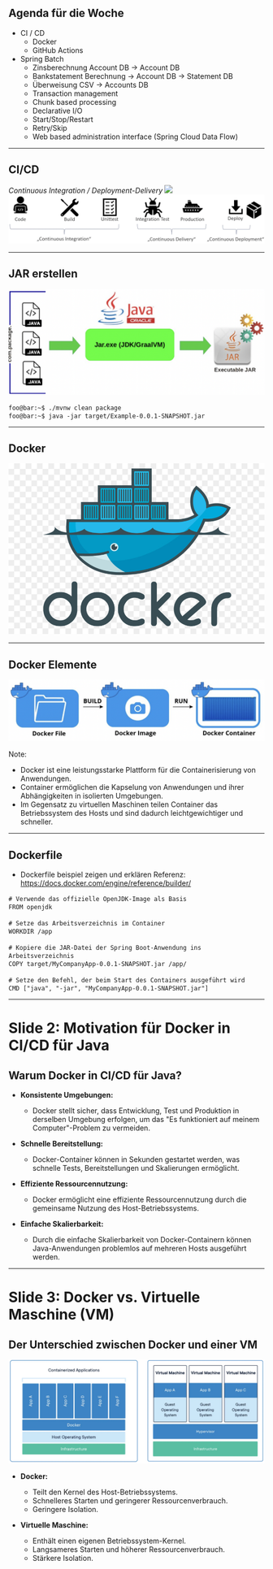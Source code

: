 ## Agenda für die Woche
- CI / CD
  - Docker
  - GitHub Actions
- Spring Batch
  - Zinsberechnung Account DB -> Account DB
  - Bankstatement Berechnung -> Account DB -> Statement DB
  - Überweisung CSV -> Accounts DB
  - Transaction management
  - Chunk based processing
  - Declarative I/O
  - Start/Stop/Restart
  - Retry/Skip
  - Web based administration interface (Spring Cloud Data Flow)


---

## CI/CD 
*Continuous Integration / Deployment-Delivery*
![](https://hs-6783951.f.hubspotemail.net/hub/6783951/hubfs/DevOps%20Cycle.png?upscale%3Dtrue%26width%3D2240%26upscale%3Dtrue%26name%3DDevOps%20Cycle.png)
![CI CD Image](images/cicd.png "CI CD")

---

## JAR erstellen

![JAR](images/jar.png "JAR")

```console
foo@bar:~$ ./mvnw clean package
foo@bar:~$ java -jar target/Example-0.0.1-SNAPSHOT.jar
```

---

## Docker
![Docker](images/docker.jpg "Docker")

---
## Docker Elemente
![Docker Ablauf](images/docker_ablauf.png "Docker Ablauf")

Note: 
- Docker ist eine leistungsstarke Plattform für die Containerisierung von Anwendungen.
- Container ermöglichen die Kapselung von Anwendungen und ihrer Abhängigkeiten in isolierten Umgebungen.
- Im Gegensatz zu virtuellen Maschinen teilen Container das Betriebssystem des Hosts und sind dadurch leichtgewichtiger und schneller.

---

## Dockerfile
- Dockerfile beispiel zeigen und erklären Referenz: https://docs.docker.com/engine/reference/builder/

```docker
# Verwende das offizielle OpenJDK-Image als Basis
FROM openjdk

# Setze das Arbeitsverzeichnis im Container
WORKDIR /app

# Kopiere die JAR-Datei der Spring Boot-Anwendung ins Arbeitsverzeichnis
COPY target/MyCompanyApp-0.0.1-SNAPSHOT.jar /app/

# Setze den Befehl, der beim Start des Containers ausgeführt wird
CMD ["java", "-jar", "MyCompanyApp-0.0.1-SNAPSHOT.jar"]
```
---

# Slide 2: Motivation für Docker in CI/CD für Java
## Warum Docker in CI/CD für Java?

- **Konsistente Umgebungen:**
  - Docker stellt sicher, dass Entwicklung, Test und Produktion in derselben Umgebung erfolgen, um das "Es funktioniert auf meinem Computer"-Problem zu vermeiden.

- **Schnelle Bereitstellung:**
  - Docker-Container können in Sekunden gestartet werden, was schnelle Tests, Bereitstellungen und Skalierungen ermöglicht.

- **Effiziente Ressourcennutzung:**
  - Docker ermöglicht eine effiziente Ressourcennutzung durch die gemeinsame Nutzung des Host-Betriebssystems.

- **Einfache Skalierbarkeit:**
  - Durch die einfache Skalierbarkeit von Docker-Containern können Java-Anwendungen problemlos auf mehreren Hosts ausgeführt werden.

---

# Slide 3: Docker vs. Virtuelle Maschine (VM)
## Der Unterschied zwischen Docker und einer VM

![Docker vs. VM](images/docker_vs_vm.png)

- **Docker:**
  - Teilt den Kernel des Host-Betriebssystems.
  - Schnelleres Starten und geringerer Ressourcenverbrauch.
  - Geringere Isolation.

- **Virtuelle Maschine:**
  - Enthält einen eigenen Betriebssystem-Kernel.
  - Langsameres Starten und höherer Ressourcenverbrauch.
  - Stärkere Isolation.